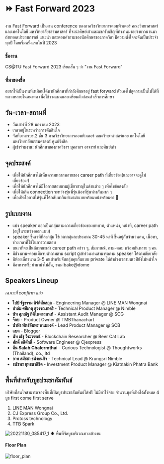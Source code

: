 # ⏩ Fast Forward 2023
งาน Fast Forward เป็นงาน conference ของภาควิชาวิทยาการคอมพิวเตอร์ คณะวิทยาศาสตร์และเทคโนโลยี มหาวิทยาลัยธรรมศาสตร์ ที่จะนำศิษย์เก่าและแขกรับเชิญที่ทำงานมาอย่างยาวนานมาถ่ายทอดประสบการณ์ แนะนำ และตอบคำถามของนักศึกษาของภาควิชา มีความตั้งใจจะจัดเป็นประจำทุกปี โดยเริ่มครั้งแรกในปี 2023

### ชื่องาน
CS@TU Fast Forward 2023 เรียกสั้น ๆ ว่า "งาน Fast Forward"

### ที่มาของชื่อ
อยากให้เป็นงานที่เหมือนได้พานักศึกษาที่กำลังศึกษาอยู่ fast forward ตัวเองไปดูความเป็นไปได้ที่หลากหลายในอนาคต เพื่อใช้วางแผนและเตรียมตัวก่อนสำเร็จการศึกษา

## วัน-เวลา-สถานที่
- วันเสาร์ที่ 28 มกราคม 2023
- เวลาอยู่ในระหว่างการตัดสินใจ
- จัดที่อาคารบร.2 ชั้น 3 ภาควิชาวิทยาการคอมพิวเตอร์ คณะวิทยาศาสตร์และเทคโนโลยี มหาวิทยาลัยธรรมศาสตร์ ศูนย์รังสิต
- ผู้เข้าร่วมงาน: นักศึกษาของภาควิชาฯ บุคลากร อาจารย์ และศิษย์เก่า

## จุดประสงค์
- เพื่อให้นักศึกษาได้เห็นความหลากหลายของ career path ที่เกี่ยวข้อง(และอาจจะดูไม่เกี่ยวข้อง!)
- เพื่อให้นักศึกษาได้มีโอกาสสอบถามผู้เชี่ยวชาญในด้านต่าง ๆ เพื่อไขข้อสงสัย
- เพื่อให้เกิด connection ระหว่างรุ่นพี่รุ่นน้องที่รุ่นห่างกันมาก ๆ
- เพื่อเปิดโอกาสให้รุ่นพี่ได้กลับมากินยำมาม่าแบบพร้อมหน้าพร้อมตา 🤤

## รูปแบบงาน
- แบ่ง speaker ออกเป็นกลุ่มตามความเกี่ยวข้องของบทบาท, ตำแหน่ง, หน้าที่, career path (อยู่ในระหว่างออกแบบ)
- speaker ขึ้นเวทีทีละกลุ่ม ใช้เวลากลุ่มละประมาณ 30-45 นาที ขึ้นอยู่กับจำนวนคน, เนื้อหา, ช่วงเวลาที่ใช้ในการถามตอบ
- บนเวทีจะเป็นลักษณะเล่า career path คร่าว ๆ, สัมภาษณ์, ถาม-ตอบ พร้อมกันหลาย ๆ คน
- มีช่วงถาม-ตอบเมื่อจบคำถามตาม script ผู้เข้าร่วมงานสามารถถาม speaker ได้ตามอัธยาศัย
- มีห้องเล็กขนาด 3-5 คนสำหรับจับกลุ่มคุยกันแบบ private ได้ถ้าช่วงเวลาบนเวทียังไม่หนำใจ
- มีอาหารฟรี; ยำมาม่าไม่อั้น, ขนม bake@dome

## Speakers Lineup
*เฉพาะที่ confirm แล้ว*
- **ไปป์ รัฐธรรม นิรัติศัยสกุล** - Engineering Manager @ LINE MAN Wongnai
- **ปาล์ม ศศิเกตุ สุวรรณชาตรี** - Technical Product Manager @ Nimble
- **นัท ศุภณัฐ กิติไพศาลนนท์** - Assistant Audit Manager @ SCG
- **จ๊อบ** - Product Owner @ TMBThanachart
- **น้ำฟ้า พัทธ์อัมพร พนมยงค์** - Lead Product Manager @ SCB
- **แบค** - Blogger
- **นัท ณัฐ วีระวรรณ์** - Blockchain Researcher @ Beer Cat Lab
- **ศักดิ์ อดิศักดิ์** - Software Engineer @ Cjexpress
- **ดีน Salah Chalermthai** - Curious Technologist @ Thoughtworks (Thailand), co., ltd
- **อาท สมัชชา ธนังธนกิจ** - Technical Lead @ Krungsri Nimble
- **ธนัชพร ยุทธนาลิขิต** - Investment Product Manager @ Kiatnakin Phatra Bank

## พื้นที่สำหรับบูธประชาสัมพันธ์
บริษัทที่สนใจสามารถจองพื้นที่เปิดบูธประชาสัมพันธ์ได้ฟรี ไม่มีค่าใช้จ่าย จำนวนบูธที่เปิดได้ทั้งหมด 4 บูธ first come first serve
1. LINE MAN Wongnai
2. CJ Express Group Co., Ltd.
3. Protoss technology
4. TTB Spark

![20221130_085417_1](https://user-images.githubusercontent.com/811559/211288831-2194b2e5-f64e-4427-9535-8e8953de2df8.jpeg)
⬆️ พื้นที่จัดบูธบริเวณทางเข้างาน

#### Floor Plan
![floor_plan](https://user-images.githubusercontent.com/811559/211703023-4957d78b-7d89-4c19-9ca8-8b28173c5623.jpg)


